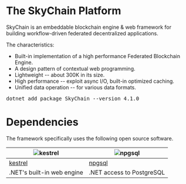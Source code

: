 # The SkyChain Platform  

SkyChain is an embeddable blockchain engine & web framework for building workflow-driven federated decentralized applications.

The characteristics:

* Built-in implementation of a high performance Federated Blockchain Engine. 
* A design pattern of contextual web programming.
* Lightweight -- about 300K in its size. 
* High performance -- exploit async I/O, built-in optimized caching. 
* Unified data operation -- for various data formats.

<pre>
dotnet add package SkyChain --version 4.1.0
</pre>

# Dependencies

The framework specifically uses the following open source software.

| ![kestrel](https://raw.githubusercontent.com/skyiah/SkyChain/master/Docs/netcore.jpg) | ![npgsql](https://raw.githubusercontent.com/skyiah/SkyChain/master/Docs/postgresql.png) |
| ---- | ----- |
| [kestrel](https://github.com/aspnet/AspNetCore) | [npgsql](http://www.npgsql.org) |
| .NET's built-in web engine | .NET access to PostgreSQL |
